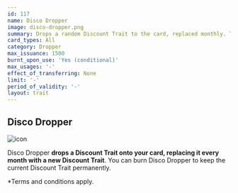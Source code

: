 ```yaml
---
id: 117
name: Disco Dropper
image: disco-dropper.png
summary: Drops a random Discount Trait to the card, replaced monthly. The Disco Dropper Trait can be burned to keep the current Discount Trait permanently.
card_types: All
category: Dropper
max_issuance: 1500
burnt_upon_use: 'Yes (conditional)'
max_usages: '-'
effect_of_transferring: None
limit: '-'
period_of_validity: '-'
layout: trait
---
```


## Disco Dropper

![icon](/assets/images/trait-icons/{{page.image}})

Disco Dropper **drops a Discount Trait onto your card, replacing it every month with a new Discount Trait**. You can burn Disco Dropper to keep the current Discount Trait permanently. 

*Terms and conditions apply.

